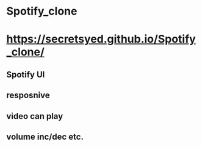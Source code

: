 # Spotify_clone
# https://secretsyed.github.io/Spotify_clone/

## Spotify UI
## resposnive
## video can play
## volume inc/dec etc.
